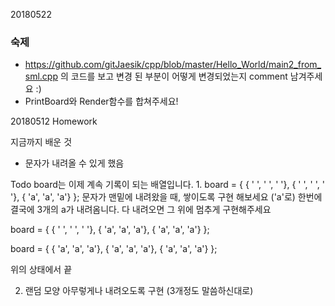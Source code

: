 20180522
### 숙제
* https://github.com/gitJaesik/cpp/blob/master/Hello_World/main2_from_sml.cpp 의 코드를 보고 변경 된 부분이 어떻게 변경되었는지 comment 남겨주세요 :)
* PrintBoard와 Render함수를 합쳐주세요!


20180512 Homework

지금까지 배운 것
 - 문자가 내려올 수 있게 했음

Todo
board는 이제 계속 기록이 되는 배열입니다.
1.
board = { { ' ', ' ', ' '},
          { ' ', ' ', ' '},
          { 'a', 'a', 'a'} };
문자가 맨밑에 내려왔을 때, 쌓이도록 구현 해보세요 ('a'로)
한번에 결국에 3개의 a가 내려옴니다.
다 내려오면 그 위에 멈추게 구현해주세요

board = { { ' ', ' ', ' '},
          { 'a', 'a', 'a'},
          { 'a', 'a', 'a'} };


board = { { 'a', 'a', 'a'},
          { 'a', 'a', 'a'},
          { 'a', 'a', 'a'} };

위의 상태에서 끝

2. 랜덤 모양 아무렇게나 내려오도록 구현 (3개정도 말씀하신대로)

